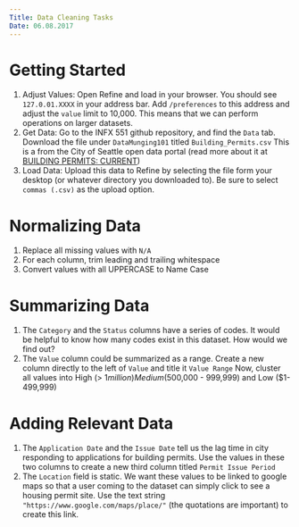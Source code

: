 ```yaml
---
Title: Data Cleaning Tasks
Date: 06.08.2017
---
```


# Getting Started

1. Adjust Values: Open Refine and load in your browser. You should see `127.0.01.XXXX` in your address bar. Add `/preferences` to this address and adjust the `value` limit to 10,000. This means that we can perform operations on larger datasets.
2. Get Data: Go to the INFX 551 github repository, and find the `Data` tab. Download the file under `DataMunging101` titled `Building_Permits.csv` This is a from the City of Seattle open data portal (read more about it at [BUILDING PERMITS: CURRENT](https://data.seattle.gov/Permitting/Building-Permits-Current/mags-97de))
3. Load Data: Upload this data to Refine by selecting the file form your desktop (or whatever directory you downloaded to). Be sure to select ` commas (.csv)` as the upload option.

# Normalizing Data

1. Replace all missing values with `N/A`
2. For each column, trim leading and trailing whitespace
3. Convert values with all UPPERCASE to Name Case

# Summarizing Data

1. The `Category` and the `Status` columns have a series of codes. It would be helpful to know how many codes exist in this dataset. How would we find out?
2. The `Value` column could be summarized as a range. Create a new column directly to the left of `Value` and title it `Value Range` Now, cluster all values into High (> $1 million) Medium ($500,000 - 999,999) and Low ($1-499,999)


# Adding Relevant Data
1. The `Application Date` and the `Issue Date` tell us the lag time in city responding to applications for building permits. Use the values in these two columns to create a new third column titled `Permit Issue Period`
2. The `Location` field is static. We want these values to be linked to google maps so that a user coming to the dataset can simply click to see a housing permit site. Use the text string `"https://www.google.com/maps/place/"` (the quotations are important) to create this link.

